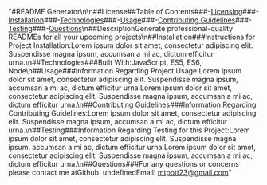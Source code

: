 "#README Generator\n\n##License##Table of Contents###-[Licensing](#license)###-[Installation](#installation)###-[Technologies](#technologies)###-[Usage](#usage)###-[Contributing Guidelines](#contributing)###-[Testing](#test)###-[Questions](#email)\n##DescriptionGenerate professional-quality READMEs for all your upcoming projects\n##Installation###Instructions for Project Installation:Lorem ipsum dolor sit amet, consectetur adipiscing elit. Suspendisse magna ipsum, accumsan a mi ac, dictum efficitur urna.\n##Technologies###Built With:JavaScript, ES5, ES6, Node\n##Usage###Information Regarding Project Usage:Lorem ipsum dolor sit amet, consectetur adipiscing elit. Suspendisse magna ipsum, accumsan a mi ac, dictum efficitur urna.Lorem ipsum dolor sit amet, consectetur adipiscing elit. Suspendisse magna ipsum, accumsan a mi ac, dictum efficitur urna.\n##Contributing Guidelines###Information Regarding Contributing Guidelines:Lorem ipsum dolor sit amet, consectetur adipiscing elit. Suspendisse magna ipsum, accumsan a mi ac, dictum efficitur urna.\n##Testing###Information Regarding Testing for this Project:Lorem ipsum dolor sit amet, consectetur adipiscing elit. Suspendisse magna ipsum, accumsan a mi ac, dictum efficitur urna.Lorem ipsum dolor sit amet, consectetur adipiscing elit. Suspendisse magna ipsum, accumsan a mi ac, dictum efficitur urna.\n##Questions###For any questions or concerns please contact me atGithub: undefinedEmail: mtpott23@gmail.com"